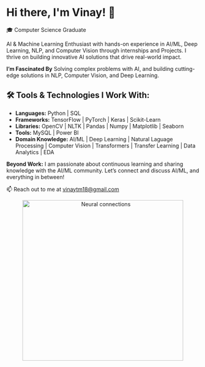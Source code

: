 # Hi there, I'm Vinay! 👋  

🎓 Computer Science Graduate  

AI & Machine Learning Enthusiast with hands-on experience in AI/ML, Deep Learning, NLP, and Computer Vision through internships and Projects. 
I thrive on building innovative AI solutions that drive real-world impact.

**I’m Fascinated By** Solving complex problems with AI, and building cutting-edge solutions in NLP, Computer Vision, and Deep Learning.

## 🛠️ Tools & Technologies I Work With:

- **Languages:** Python | SQL
- **Frameworks:** TensorFlow | PyTorch | Keras | Scikit-Learn
- **Libraries:** OpenCV | NLTK | Pandas | Numpy | Matplotlib | Seaborn
- **Tools:** MySQL | Power BI
- **Domain Knowledge:** AI/ML | Deep Learning | Natural Laguage Processing | Computer Vision | Transformers | Transfer Learning | Data Analytics | EDA

**Beyond Work:** I am passionate about continuous learning and sharing knowledge with the AI/ML community. Let’s connect and discuss AI/ML, and everything in between!

📫 Reach out to me at vinaytm18@gmail.com


<!-- centered -->
<div align="center">
  <img alt="Neural connections" src="https://media.giphy.com/media/du3J3cXyzhj75IOgvA/giphy.gif" width="420"/>
</div>







